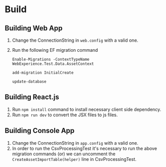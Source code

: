 # Build

## Building Web App
1. Change the ConnectionString in `web.config` with a valid one.
1. Run the following EF migration command 

    `Enable-Migrations -ContextTypeName WebExperience.Test.Data.AssetContext`

    `add-migration InitialCreate`

    `update-database`

## Building React.js
1. Run `npm install` command to install necessary client side dependency.
1. Run `npm run dev` to convert the JSX files to js files.

## Building Console App
1. Change the ConnectionString in `app.config` with a valid one.
1. In order to run the CsvProcessingTest it's necessary to run the above migration commands (or) we can uncomment the `CreateAssetImportTable(helper)` line in CsvProcessingTest.

